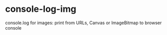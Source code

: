 # console-log-img

console.log for images: print from URLs, Canvas or ImageBitmap to browser console
